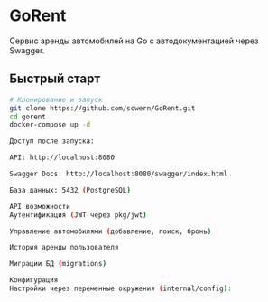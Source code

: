 # GoRent

Сервис аренды автомобилей на Go с автодокументацией через Swagger.

## Быстрый старт

```bash
# Клонирование и запуск
git clone https://github.com/scwern/GoRent.git
cd gorent
docker-compose up -d

Доступ после запуска:

API: http://localhost:8080

Swagger Docs: http://localhost:8080/swagger/index.html

База данных: 5432 (PostgreSQL)

API возможности
Аутентификация (JWT через pkg/jwt)

Управление автомобилями (добавление, поиск, бронь)

История аренды пользователя

Миграции БД (migrations)

Конфигурация
Настройки через переменные окружения (internal/config):
